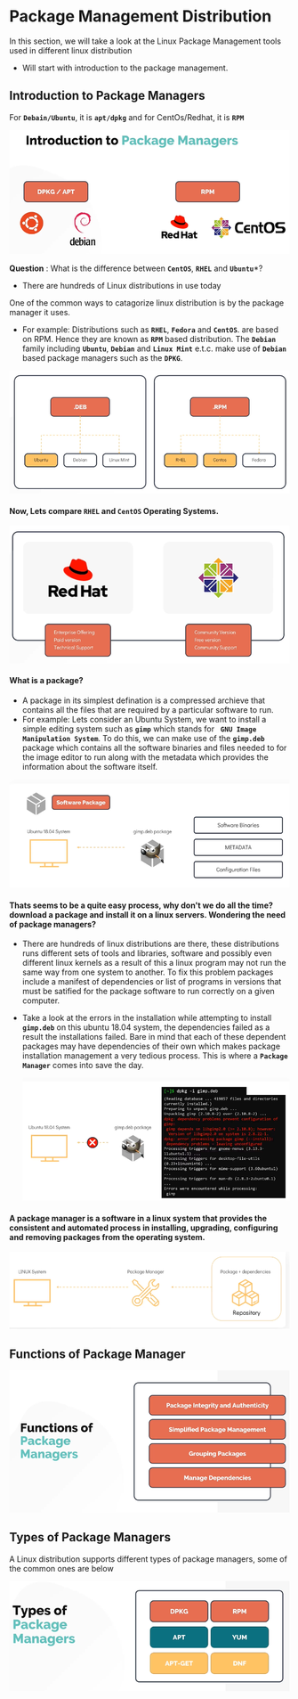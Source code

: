 # Package Management Distribution


In this section, we will take a look at the Linux Package Management tools used in different linux distribution
- Will start with introduction to the package management.

## Introduction to Package Managers

For **`Debain/Ubuntu`**, it is **`apt/dpkg`** and for CentOs/Redhat, it is **`RPM`**

![package-managers](../../images/package-managers.PNG)

**Question** : What is the difference between **`CentOS`**, **`RHEL`** and **`Ubuntu`***?
- There are hundreds of Linux distributions in use today

One of the common ways to catagorize linux distribution is by the package manager it uses.
- For example: Distributions such as **`RHEL`**, **`Fedora`** and **`CentOS`**. are based on RPM. Hence they are known as **`RPM`** based distribution. The **`Debian`** family including **`Ubuntu`**, **`Debian`** and **`Linux Mint`** e.t.c. make use of **`Debian`** based package managers such as the **`DPKG`**. 

![deb-rpm](../../images/deb-rpm.PNG)

#### Now, Lets compare **`RHEL`** and **`CentOS`** Operating Systems.

![rhel-centos](../../images/rhel-centos.PNG)

#### What is a package?
- A package in its simplest defination is a compressed archieve that contains all the files that are required by a particular software to run.
- For example: Lets consider an Ubuntu System, we want to install a simple editing system such as **`gimp`** which stands for **` GNU Image Manipulation System`**. To do this, we can make use of the **`gimp.deb`** package which contains all the software binaries and files needed to for the image editor to run along with the metadata which provides the information about the software itself.

![package](../../images/package.PNG)

#### Thats seems to be a quite easy process, why don't we do all the time? download a package and install it on a linux servers. Wondering the need of package managers?
- There are hundreds of linux distributions are there, these distributions runs different sets of tools and libraries, software and possibly even different linux kernels as a result of this a linux program may not run the same way from one system to another. To fix this problem packages include a manifest of dependencies or list of programs in versions that must be satified for the package software to run correctly on a given computer.
- Take a look at the errors in the installation while attempting to install **`gimp.deb`** on this ubuntu 18.04 system, the dependencies failed as a result the installations failed. Bare in mind that each of these dependent packages may have dependencies of their own which makes package installation management a very tedious process. This is where a **`Package Manager`** comes into save the day.

  ![package-errors](../../images/package-errors.PNG)
  
#### A package manager is a software in a linux system that provides the consistent and automated process in installing, upgrading, configuring and removing packages from the operating system.

![pkg-mgr](../../images/pkg-mgr.PNG)

## Functions of Package Manager

![functions-of-pkg](../../images/functions-of-pkg.PNG)

## Types of Package Managers

A Linux distribution supports different types of package managers, some of the common ones are below

![types-of-pkg](../../images/types-of-pkg.PNG)


